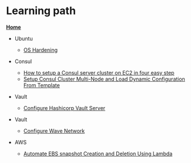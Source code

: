 # Learning path


[**Home**](index.md)  
 
- Ubuntu
    - [OS Hardening](https://github.com/veeru538/learning_path/blob/master/ubuntu18.04%20Hardening.md)
           
 
 - Consul
    -  [How to setup a Consul server cluster on EC2 in four easy step](https://github.com/veeru538/learning_path/blob/master/How%20to%20setup%20a%20Consul%20server%20cluster%20on%20EC2%20in%20four%20easy%20steps.md)
    -  [Setup Consul Cluster Multi-Node and Load Dynamic Configuration From Template](https://github.com/veeru538/learning_path/blob/master/Setup%20Consul%20Cluster%20Multi-Node.md)

 - Vault
     -  [Configure Hashicorp Vault Server](https://github.com/veeru538/learning_path/blob/master/Configure%20Hashicorp%20Vault%20Server.md)

 - Vault
     -  [Configure Wave Network](https://github.com/veeru538/learning_path/blob/master/Wave.md)


 - AWS
     -  [Automate EBS snapshot Creation and Deletion Using Lambda](https://github.com/veeru538/learning_path/blob/master/Automate%20EBS%20snapshot%20Creation%20and%20Deletion%20Using%20Lambda.md)
